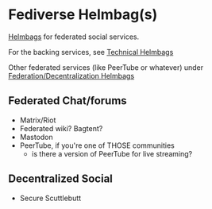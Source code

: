 # Fediverse Helmbag(s)

[Helmbags](mtwmg-gw5d6-m5a4q-ded6h-dkz12) for federated social services.

For the backing services, see [Technical Helmbags](a39sa-qmz8m-6r8cs-62h3v-3ve8v)

Other federated services (like PeerTube or whatever) under [Federation/Decentralization Helmbags](9x4ck-wbfpe-gy84d-9gnh3-e90x9)

## Federated Chat/forums

- Matrix/Riot
- Federated wiki? Bagtent?
- Mastodon
- PeerTube, if you're one of THOSE communities
  - is there a version of PeerTube for live streaming?

## Decentralized Social

- Secure Scuttlebutt
